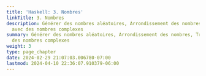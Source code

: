 ```yaml
---
title: 'Haskell: 3. Nombres'
linkTitle: 3. Nombres
description: Générer des nombres aléatoires, Arrondissement des nombres, Travailler
  avec des nombres complexes
summary: Générer des nombres aléatoires, Arrondissement des nombres, Travailler avec
  des nombres complexes
weight: 3
type: page_chapter
date: 2024-02-29 21:07:03.006780-07:00
lastmod: 2024-04-10 22:36:07.910379-06:00
---
```

